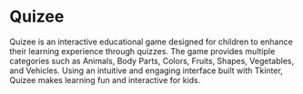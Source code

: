 # Quizee
Quizee is an interactive educational game designed for children to enhance their learning experience through quizzes. The game provides multiple categories such as Animals, Body Parts, Colors, Fruits, Shapes, Vegetables, and Vehicles. Using an intuitive and engaging interface built with Tkinter, Quizee makes learning fun and interactive for kids.
